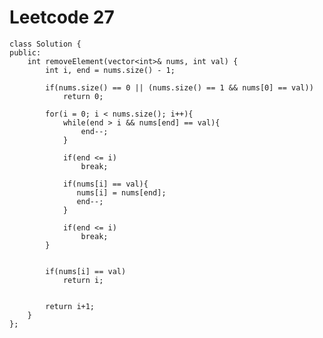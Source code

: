 # Leetcode 27
    class Solution {
    public:
        int removeElement(vector<int>& nums, int val) {
            int i, end = nums.size() - 1;

            if(nums.size() == 0 || (nums.size() == 1 && nums[0] == val))
                return 0;

            for(i = 0; i < nums.size(); i++){
                while(end > i && nums[end] == val){
                    end--;
                }

                if(end <= i)
                    break;            

                if(nums[i] == val){
                   nums[i] = nums[end];
                   end--;
                }

                if(end <= i)
                    break;
            }


            if(nums[i] == val)
                return i;


            return i+1;
        }
    };
